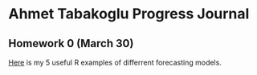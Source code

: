 # Ahmet Tabakoglu Progress Journal

## Homework 0 (March 30)

[Here](files\examples.html) is my 5 useful R examples of differrent forecasting models.
